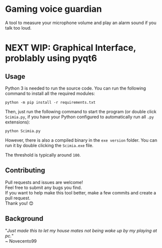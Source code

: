 # Gaming voice guardian

A tool to measure your microphone volume and play an alarm sound if you talk too loud.


# NEXT WIP: Graphical Interface, problably using pyqt6
## Usage

Python 3 is needed to run the source code. You can run the following command to install all the required modules:
```
python -m pip install -r requirements.txt
```

Then, just run the following command to start the program (or double click `Scimia.py`, if you have your Python configured to automatically run all `.py` extensions):
```
python Scimia.py
```

However, there is also a compiled binary in the `exe version` folder. You can run it by double clicking the `Scimia.exe` file.

The threshold is typically around `100`.

## Contributing

Pull requests and issues are welcome!  
Feel free to submit any bugs you find.  
If you want to help make this tool better, make a few commits and create a pull request.  
Thank you! 😊

## Background

"_Just made this to let my house mates not being wake up by my playing at pc._"  
~ Novecento99
